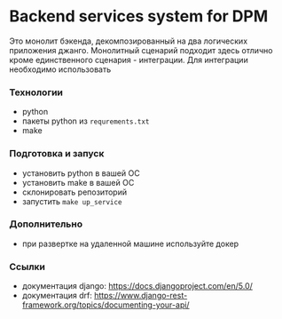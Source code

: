 # Backend services system for DPM

Это монолит бэкенда, декомпозированный на два логических приложения джанго.
Монолитный сценарий подходит здесь отлично кроме единственного сценария - интеграции.
Для интеграции необходимо использовать 

### Технологии

- python
- пакеты python из `requrements.txt`
- make

### Подготовка и запуск

- установить python в вашей ОС
- установить make в вашей ОС
- склонировать репозиторий
- запустить `make up_service`

### Дополнительно

- при развертке на удаленной машине используйте докер

### Ссылки

- документация django: https://docs.djangoproject.com/en/5.0/
- документация drf: https://www.django-rest-framework.org/topics/documenting-your-api/
